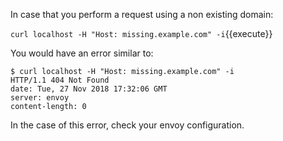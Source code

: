 In case that you perform a request using a non existing domain:

`curl localhost -H "Host: missing.example.com" -i`{{execute}}

You would have an error similar to:

```
$ curl localhost -H "Host: missing.example.com" -i
HTTP/1.1 404 Not Found
date: Tue, 27 Nov 2018 17:32:06 GMT
server: envoy
content-length: 0
```

In the case of this error, check your envoy configuration.
